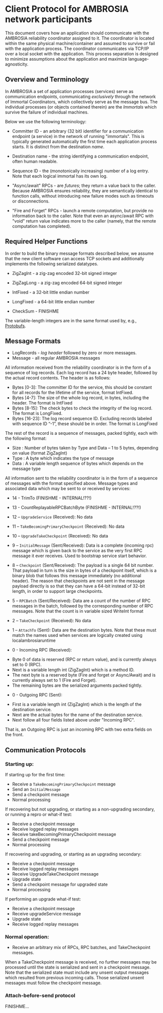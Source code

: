 ﻿
Client Protocol for AMBROSIA network participants
=================================================

This document covers how an application should communicate with the AMBROSIA
reliability coordinator assigned to it.  The coordinator is located within the
same physical machine/container and assumed to survive or fail with the
application process.  The coordinator communicates via TCP/IP over a local
socket with the application.  This process separation is designed to minimize
assumptions about the application and maximize language-agnosticity.

Overview and Terminology
------------------------

In AMBROSIA a set of application processes (services) serve as communication
endpoints, communicating *exclusively* through the network of Immortal
Coordinators, which collectively serve as the message bus.  The individual
processes (or objects contained therein) are the *Immortals* which survive the
failure of individual machines.

Below we use the following terminology:

 * Committer ID - an arbitrary (32 bit) identifier for a communication endpoint
   (a service) in the network of running "immortals".  This is typically
   generated automatically the first time each application process starts.
   It is distinct from the destination *name*.

 * Destination name - the string identifying a communication endpoint, often
   human readable.

 * Sequence ID - the (monotonically increasing) number of a log entry. Note that
   each logical immortal has its own log.

 * "Async/await" RPCs - are *futures*; they return a value back to the
   caller.  Because AMBROSIA ensures reliability, they are semantically
   identical to function calls, without introducing new failure modes such as
   timeouts or disconnections.

 * "Fire and Forget" RPCs - launch a remote computation, but provide no
   information back to the caller.  Note that even an async/await RPC with
   "void" return value indicates more to the caller (namely, that the remote
   computation has completed).

Required Helper Functions
-------------------------

In order to build the binary message formats described below, we assume that the
new client software can access TCP sockets and additionally implements the
following serialized datatypes.

 * ZigZagInt  - a zig-zag encoded 32-bit signed integer
 * ZigZagLong - a zig-zag encoded 64-bit signed integer
 * IntFixed  - a 32-bit little endian number 
 * LongFixed - a 64-bit little endian number 

 * CheckSum - FINISHME

The variable-length integers are in the same format used by, e.g.,
[Protobufs](https://developers.google.com/protocol-buffers/docs/encoding).


Message Formats
---------------

 * LogRecords - *log header* followed by zero or more messages.
 * Message - all regular AMBROSIA messages

All information received from the reliability coordinator is in the form of a sequence of log records.
Each log record has a 24 byte header, followed by the actual record contents. The header is as follows:

 * Bytes [0-3]: The committer ID for the service, this should be constant for all records for the lifetime of the service, format IntFixed.
 * Bytes [4-7]: The size of the whole log record, in bytes, including the header. The format is IntFixed
 * Bytes [8-15]: The check bytes to check the integrity of the log record. The format is LongFixed.
 * Bytes [16-23]: The log record sequence ID. Excluding records labeled with sequence ID “-1”, these should be in order. The format is LongFixed

The rest of the record is a sequence of messages, packed tightly, each with the following format:

 * Size : Number of bytes taken by Type and Data – 1 to 5 bytes, depending on value (format ZigZagInt)
 * Type : A byte which indicates the type of message
 * Data : A variable length sequence of bytes which depends on the message type


All information sent to the reliability coordinator is in the form of a sequence of messages with the format specified above.
Message types and associated data which may be sent to or received by services:

 * 14 - TrimTo (FINISHME - INTERNAL!??!)
 * 13 - CountReplayableRPCBatchByte (FINISHME - INTERNAL!??!)

 * 12 – `UpgradeService` (Received): No data

 * 11 – `TakeBecomingPrimaryCheckpoint` (Received): No data

 * 10 – `UpgradeTakeCheckpoint` (Received): No data

 * 9 – `InitialMessage` (Sent/Received): Data is a complete (incoming rpc) message which is given back to the service as the very first RPC message it ever receives. Used to bootstrap service start behavior.

 * 8 – `Checkpoint` (Sent/Received): The payload is a single 64 bit number.
   That payload in turn is the size in bytes of a checkpoint itself, which is a
   binary blob that follows this message immediately (no additional header).
   The reason that checkpoints are not sent in the message payload directly is
   so that they can have a 64-bit instead of 32-bit length, in order to support
   large checkpoints.

 * 5 – `RPCBatch` (Sent/Received): Data are a count of the number of RPC messages in the batch, followed by the corresponding number of RPC messages. Note that the count is in variable sized WriteInt format

 * 2 – `TakeCheckpoint` (Received): No data

 * 1 – `AttachTo` (Sent): Data are the destination bytes. Note that these must match the names used when services are logically created using localambrosiaruntime

 * 0 - Incoming RPC (Received):

  - Byte 0 of data is reserved (RPC or return value), and is currently always set to 0 (RPC).
  - Next is a variable length int (ZigZagInt) which is a method ID.
  - The next byte is a reserved byte (Fire and forget or Async/Await) and is currently always set to 1 (Fire and Forget).
  - The remaining bytes are the serialized arguments packed tightly.

 * 0 - Outgoing RPC (Sent):

  - First is a variable length int (ZigZagInt) which is the length of the destination service.
  - Next are the actual bytes for the name of the destination service.
  - Next follow all four fields listed above under "Incoming RPC".

That is, an Outgoing RPC is just an incoming RPC with two extra fields on the front.


Communication Protocols
-----------------------

### Starting up:

If starting up for the first time:

 * Receive a `TakeBecomingPrimaryCheckpoint` message
 * Send an `InitialMessage`
 * Send a checkpoint message
 * Normal processing

If recovering but not upgrading, or starting as a non-upgrading secondary, or running a repro or what-if test:

 * Receive a checkpoint message
 * Receive logged replay messages
 * Receive takeBecomingPrimaryCheckpoint message
 * Send a checkpoint message
 * Normal processing

If recovering and upgrading, or starting as an upgrading secondary:

 * Receive a checkpoint message
 * Receive logged replay messages
 * Receive UpgradeTakeCheckpoint message
 * Upgrade state
 * Send a checkpoint message for upgraded state
 * Normal processing

If performing an upgrade what-if test:

 * Receive a checkpoint message
 * Receive upgradeService message
 * Upgrade state
 * Receive logged replay messages

### Normal operation:

 * Receive an arbitrary mix of RPCs, RPC batches, and TakeCheckpoint messages.

When a TakeCheckpoint message is received, no further messages may be processed until the state is serialized and sent in a checkpoint message. Note that the serialized state must include any unsent output messages which resulted from previous incoming calls. Those serialized unsent messages must follow the checkpoint message.

### Attach-before-send protocol

FINISHME...

